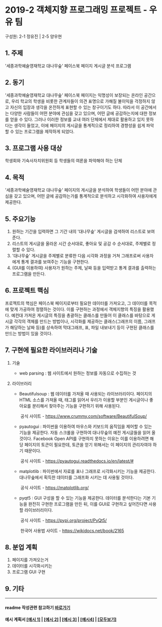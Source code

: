 # 2019-2 객체지향 프로그래밍 프로젝트 - **우유 팀**
구성원: 2-1 정유진 | 2-5 양우현

## 1. 주제
'세종과학예술영재학교 대나무숲' 페이스북 페이지 게시글 분석 프로그램

## 2. 동기
'세종과학예술영재학교 대나무숲' 페이스북 페이지는 익명성이 보장되는 온라인 공간으로, 우리 학교의 학생을 비롯한 관계자들이 의견 표명으로 가해질 불이익을 걱정하지 않고 자신의 입장과 생각을 온전하게 표현할 수 있는 창구이기도 하다. 따라서 이 공간에서는 다양한 사람들이 어떤 분야에 관심을 갖고 있으며, 어떤 글에 공감하는지에 대한 정보를 얻을 수 있다. 그러나 이러한 정보를 교내 여러 단체에서 제대로 활용하고 있지 못하다는 생각이 들었고, 이에 페이지의 게시글을 통계적으로 정리하여 경향성을 쉽게 파악할 수 있는 프로그램을 제작하게 되었다.

## 3. 프로그램 사용 대상
학생회와 기숙사자치위원회 등 학생들의 여론을 파악해야 하는 단체

## 4. 목적
'세종과학예술영재학교 대나무숲' 페이지의 게시글을 분석하여 학생들이 어떤 분야에 관심을 갖고 있으며, 어떤 글에 공감하는가를 통계적으로 분석하고 시각화하여 사용자에게 제공한다.

## 5. 주요기능
1. 원하는 기간을 입력하면 그 기간 내의 '대나무숲' 게시글을 검색하여 리스트로 보여준다.
2. 리스트의 게시글을 올라온 시간 순서대로, 좋아요 및 공감 수 순서대로, 주제별로 정렬할 수 있다.
3. '대나무숲' 게시글을 주제별로 분류한 다음 시각화 과정을 거쳐 그래프로써 사용자에게 통계 결과를 보여주는 기능을 구현한다. 
4. (GUI를 이용하여) 사용자가 원하는 주제, 날짜 등을 입력받고 통계 결과를 출력하는 프로그램을 만든다.

## 6. 프로젝트 핵심
프로젝트의 핵심은 페이스북 페이지로부터 필요한 데이터를 가져오고, 그 데이터를 목적에 맞게 가공하여 정렬하는 것이다. 이를 구현하는 과정에서 객체지향의 특징을 활용했다. 예컨대 가져온 게시글의 특징을 총괄하는 클래스를 만들어 이 클래스를 바탕으로 게시글 각각의 객체를 만드는 방법이나, 시각화를 제공하는 클래스(그래프의 이름, 그래프가 해당하는 날짜 등)를 상속하여 막대그래프, 표, 파일 내보내기 등이 구현된 클래스를 만드는 방법이 있을 것이다.


## 7. 구현에 필요한 라이브러리나 기술
1. 기술
    - web parsing : 웹 사이트에서 원하는 정보를 자동으로 수집하는 것
2. 라이브러리
    - Beautifulsoup : 웹 데이터를 가져올 때 사용되는 라이브러리이다. 페이지의 HTML 소스를 가져올 때, 태그를 읽어서 우리가 이용할 부분인 게시글이나 좋아요를 분리해서 찾아주는 기능을 구현하기 위해 사용된다.

    &nbsp;&nbsp;&nbsp;&nbsp;&nbsp;&nbsp;&nbsp;공식 사이트 - https://www.crummy.com/software/BeautifulSoup/
    - pyautogui : 파이썬을 이용하여 마우스와 키보드의 움직임을 제어할 수 있는 기능을 제공한다. 자동 스크롤을 구현하여 대나무숲의 예전 게시글들을 읽어 올 것이다. Facebook Open API를 구현하지 못하는 이유는 이를 이용하려면 해당 페이지의 토큰이 필요한데, 토큰을 얻기 위해서는 이 페이지의 관리자여야 하기 때문이다.

    &nbsp;&nbsp;&nbsp;&nbsp;&nbsp;&nbsp;&nbsp;공식 사이트 - https://pyautogui.readthedocs.io/en/latest/#
    - matplotlib : 파이썬에서 자료를 표나 그래프로 시각화시키는 기능을 제공한다. 대나무숲에서 획득한 데이터를 그래프화 시키는 데 사용될 것이다.

    &nbsp;&nbsp;&nbsp;&nbsp;&nbsp;&nbsp;&nbsp;공식 사이트 - https://matplotlib.org/

    - pyqt5 : GUI 구성을 할 수 있는 기능을 제공한다. 데이터를 분석한다는 기본 기능을 완전히 구현한 프로그램을 만든 뒤, 이를 GUI로 구현하고 싶어진다면 사용할 라이브러리이다.

    &nbsp;&nbsp;&nbsp;&nbsp;&nbsp;&nbsp;&nbsp;공식 사이트 - https://pypi.org/project/PyQt5/

    &nbsp;&nbsp;&nbsp;&nbsp;&nbsp;&nbsp;&nbsp;한국어 사용법 사이트 - https://wikidocs.net/book/2165

## 8. **분업 계획**
1. 페이지를 가져오는거
2. 데이터를 시각화시키는
3. 프로그램 GUI 구현

## 9. 기타

<hr>

#### readme 작성관련 참고하기 [바로가기](https://heropy.blog/2017/09/30/markdown/)

#### 예시 계획서 [[예시 1]](https://docs.google.com/document/d/1hcuGhTtmiTUxuBtr3O6ffrSMahKNhEj33woE02V-84U/edit?usp=sharing) | [[예시 2]](https://docs.google.com/document/d/1FmxTZvmrroOW4uZ34Xfyyk9ejrQNx6gtsB6k7zOvHYE/edit?usp=sharing) | [[예시 3]](https://github.com/goldmango328/2018-OOP-Python-Light) | [[예시4]](https://github.com/ssy05468/2018-OOP-Python-lightbulb) | [[모두보기]](https://github.com/kadragon/oop_project_ex/network/members)

